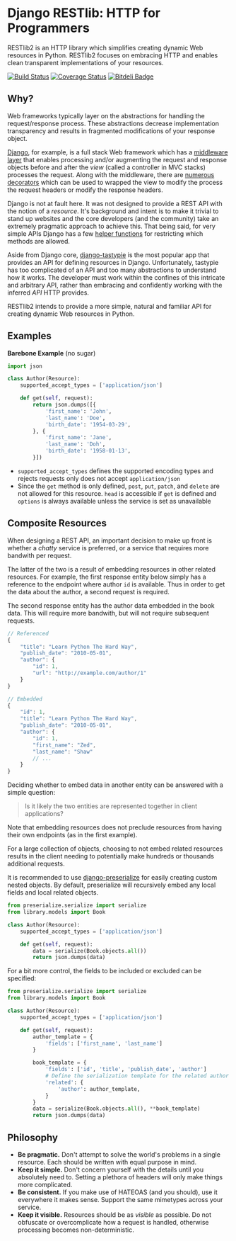 Django RESTlib: HTTP for Programmers
====================================
RESTlib2 is an HTTP library which simplifies
creating dynamic Web resources in Python. RESTlib2 focuses on embracing
HTTP and enables clean transparent implementations of your resources.

[![Build Status](https://travis-ci.org/bruth/restlib2.png?branch=master)](https://travis-ci.org/bruth/restlib2) [![Coverage Status](https://coveralls.io/repos/bruth/restlib2/badge.png)](https://coveralls.io/r/bruth/restlib2) [![Bitdeli Badge](https://d2weczhvl823v0.cloudfront.net/bruth/restlib2/trend.png)](https://bitdeli.com/free "Bitdeli Badge")

Why?
----
Web frameworks typically layer on the abstractions for handling
the request/response process. These abstractions decrease implementation
transparency and results in fragmented modifications of your response
object.

[Django][2], for example, is a full stack Web framework which has a
[middleware layer][3] that enables processing and/or augmenting the request
and response objects before and after the _view_ (called a controller in
MVC stacks) processes the request. Along with the middleware, there are
[numerous][4] [decorators][5] which can be used to wrapped the view to
modify the process the request headers or modify the response headers.

Django is not at fault here. It was not designed to provide a REST API
with the notion of a _resource_. It's background and intent is
to make it trivial to stand up websites and the core developers (and
the community) take an extremely pragmatic approach to achieve this.
That being said, for very simple APIs Django has a few [helper functions][6]
for restricting which methods are allowed.

Aside from Django core, [django-tastypie][7] is the most popular app that
provides an API for defining resources in Django. Unfortunately, tastypie
has too complicated of an API and too many abstractions to understand
how it works. The developer must work within the confines of this intricate
and arbitrary API, rather than embracing and confidently working with
the inferred _API_ HTTP provides.

RESTlib2 intends to provide a more simple, natural and familiar API for
creating dynamic Web resources in Python.

[1]: http://python-requests.org
[2]: http://www.djangoproject.com
[3]: https://docs.djangoproject.com/en/1.3/ref/middleware/
[4]: https://docs.djangoproject.com/en/1.3/topics/conditional-view-processing/
[5]: https://docs.djangoproject.com/en/1.3/topics/http/decorators/
[6]: https://docs.djangoproject.com/en/1.4/topics/http/decorators/#allowed-http-methods
[7]: http://django-tastypie.readthedocs.org/en/latest/index.html

Examples
--------

**Barebone Example** (no sugar)

```python
import json

class Author(Resource):
    supported_accept_types = ['application/json']

    def get(self, request):
        return json.dumps([{
            'first_name': 'John',
            'last_name': 'Doe',
            'birth_date': '1954-03-29',
        }, {
            'first_name': 'Jane',
            'last_name': 'Doh',
            'birth_date': '1958-01-13',
        }])
```

* ``supported_accept_types`` defines the supported encoding types and rejects
  requests only does not accept `application/json`
* Since the `get` method is only defined, `post`, `put`, `patch`, and
  `delete` are not allowed for this resource. `head` is accessible if
  `get` is defined and `options` is always available unless the service
  is set as unavailable

Composite Resources
------------------
When designing a REST API, an important decision to make up front is
whether a _chatty_ service is preferred, or a service that requires
more bandwith per request.

The latter of the two is a result of embedding resources in other related
resources. For example, the first response entity below simply has a
reference to the endpoint where author `id` is available. Thus in order to
get the data about the author, a second request is required.

The second response entity has the author data embedded in the book data.
This will require more bandwith, but will not require subsequent requests.

```javascript
// Referenced
{
    "title": "Learn Python The Hard Way",
    "publish_date": "2010-05-01",
    "author": {
        "id": 1,
        "url": "http://example.com/author/1"
    }
}

// Embedded
{
    "id": 1,
    "title": "Learn Python The Hard Way",
    "publish_date": "2010-05-01",
    "author": {
        "id": 1,
        "first_name": "Zed",
        "last_name": "Shaw"
        // ...
    }
}
```

Deciding whether to embed data in another entity can be answered with a
simple question:

> Is it likely the two entities are represented together in client
applications?

Note that embedding resources does not preclude resources from having their
own endpoints (as in the first example).

For a large collection of objects, choosing to not embed related resources
results in the client needing to potentially make hundreds or thousands
additional requests.

It is recommended to use [django-preserialize](http://bruth.github.com/django-preserialize/)
for easily creating custom nested objects. By default, preserialize will recursively embed
any local fields and local related objects.

```python
from preserialize.serialize import serialize
from library.models import Book

class Author(Resource):
    supported_accept_types = ['application/json']

    def get(self, request):
        data = serialize(Book.objects.all())
        return json.dumps(data)
```

For a bit more control, the fields to be included or excluded can be specified:

```python
from preserialize.serialize import serialize
from library.models import Book

class Author(Resource):
    supported_accept_types = ['application/json']

    def get(self, request):
        author_template = {
            'fields': ['first_name', 'last_name']
        }

        book_template = {
            'fields': ['id', 'title', 'publish_date', 'author']
            # Define the serialization template for the related author
            'related': {
                'author': author_template,
            }
        }
        data = serialize(Book.objects.all(), **book_template)
        return json.dumps(data)
```


Philosophy
----------

* **Be pragmatic.** Don't attempt to solve the world's problems in a single
  resource. Each should be written with equal purpose in mind.
* **Keep it simple.** Don't concern yourself with the details until you
  absolutely need to. Setting a plethora of headers will only make things
  more complicated.
* **Be consistent.** If you make use of HATEOAS (and you should), use it
  everywhere it makes sense. Support the same mimetypes across your service.
* **Keep it visible.** Resources should be as _visible_ as possible. Do not
  obfuscate or overcomplicate how a request is handled, otherwise processing
  becomes non-deterministic.
